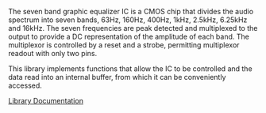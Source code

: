 The seven band graphic equalizer IC is a CMOS chip that divides the audio spectrum into seven bands, 63Hz, 160Hz, 400Hz, 1kHz, 2.5kHz, 6.25kHz and 16kHz. The seven frequencies are peak detected and multiplexed to the output to provide a DC representation of the amplitude of each band. The multiplexor is controlled by a reset and a strobe, permitting multiplexor readout with only two pins.

This library implements functions that allow the IC to be controlled and the data read into an internal buffer, from which it can be conveniently accessed.

[Library Documentation](https://majicdesigns.github.io/MD_MSGEQ7/)
